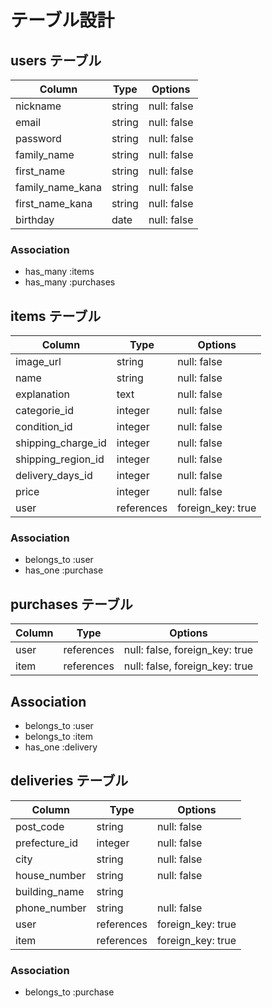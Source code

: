 # テーブル設計

## users テーブル

| Column           | Type     | Options     |
| ---------        | -------- | --------    |
| nickname         | string   | null: false |
| email            | string   | null: false |
| password         | string   | null: false |
| family_name      | string   | null: false |
| first_name       | string   | null: false |
| family_name_kana | string   | null: false |
| first_name_kana  | string   | null: false |
| birthday         | date     | null: false |


### Association

- has_many :items
- has_many :purchases


## items テーブル

| Column             | Type       | Options           |
| --------           | --------   | ------------      |
| image_url          | string     | null: false       |
| name               | string     | null: false       |
| explanation	       | text       | null: false       |
| categorie_id       | integer    | null: false       |
| condition_id       | integer    | null: false       |
| shipping_charge_id | integer    | null: false       |
| shipping_region_id | integer    | null: false       |
| delivery_days_id   | integer    | null: false       |
| price              | integer    | null: false       |
| user               | references | foreign_key: true |


### Association

- belongs_to :user
- has_one :purchase

## purchases テーブル

| Column   | Type       | Options                        |
| -------- | --------   | ------------                   |
| user     | references | null: false, foreign_key: true |
| item     | references | null: false, foreign_key: true |

## Association

- belongs_to :user
- belongs_to :item
- has_one :delivery

## deliveries テーブル

| Column          | Type       | Options           |
| --------        | --------   | ------------      |
| post_code       | string     | null: false       |
| prefecture_id   | integer    | null: false       |
| city            | string     | null: false       |
| house_number    | string     | null: false       |
| building_name   | string     |                   |
| phone_number    | string     | null: false       |
| user            | references | foreign_key: true |
| item            | references | foreign_key: true |

### Association

- belongs_to :purchase
